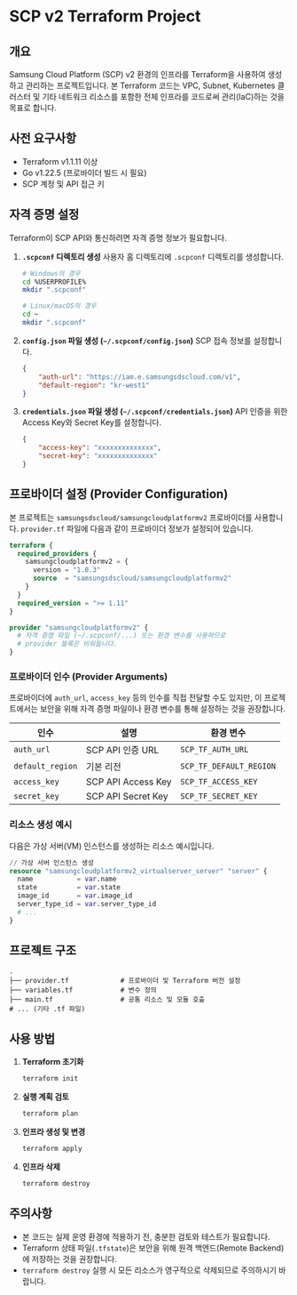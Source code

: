 # SCP v2 Terraform Project

## 개요

Samsung Cloud Platform (SCP) v2 환경의 인프라를 Terraform을 사용하여 생성하고 관리하는 프로젝트입니다.
본 Terraform 코드는 VPC, Subnet, Kubernetes 클러스터 및 기타 네트워크 리소스를 포함한 전체 인프라를 코드로써 관리(IaC)하는 것을 목표로 합니다.

## 사전 요구사항

*   Terraform v1.1.11 이상
*   Go v1.22.5 (프로바이더 빌드 시 필요)
*   SCP 계정 및 API 접근 키

## 자격 증명 설정

Terraform이 SCP API와 통신하려면 자격 증명 정보가 필요합니다.

1.  **`.scpconf` 디렉토리 생성**
    사용자 홈 디렉토리에 `.scpconf` 디렉토리를 생성합니다.
    ```bash
    # Windows의 경우
    cd %USERPROFILE%
    mkdir ".scpconf"

    # Linux/macOS의 경우
    cd ~
    mkdir ".scpconf"
    ```

2.  **`config.json` 파일 생성 (`~/.scpconf/config.json`)**
    SCP 접속 정보를 설정합니다.
    ```json
    {
        "auth-url": "https://iam.e.samsungsdscloud.com/v1",
        "default-region": "kr-west1"
    }
    ```

3.  **`credentials.json` 파일 생성 (`~/.scpconf/credentials.json`)**
    API 인증을 위한 Access Key와 Secret Key를 설정합니다.
    ```json
    {
        "access-key": "xxxxxxxxxxxxxx",
        "secret-key": "xxxxxxxxxxxxxx"
    }
    ```

## 프로바이더 설정 (Provider Configuration)

본 프로젝트는 `samsungsdscloud/samsungcloudplatformv2` 프로바이더를 사용합니다.
`provider.tf` 파일에 다음과 같이 프로바이더 정보가 설정되어 있습니다.

```terraform
terraform {
  required_providers {
    samsungcloudplatformv2 = {
      version = "1.0.3"
      source  = "samsungsdscloud/samsungcloudplatformv2"
    }
  }
  required_version = ">= 1.11"
}

provider "samsungcloudplatformv2" {
  # 자격 증명 파일 (~/.scpconf/...) 또는 환경 변수를 사용하므로
  # provider 블록은 비워둡니다.
}
```

### 프로바이더 인수 (Provider Arguments)

프로바이더에 `auth_url`, `access_key` 등의 인수를 직접 전달할 수도 있지만, 이 프로젝트에서는 보안을 위해 자격 증명 파일이나 환경 변수를 통해 설정하는 것을 권장합니다.

| 인수           | 설명                 | 환경 변수               |
| -------------- | -------------------- | ----------------------- |
| `auth_url`       | SCP API 인증 URL     | `SCP_TF_AUTH_URL`       |
| `default_region` | 기본 리전            | `SCP_TF_DEFAULT_REGION` |
| `access_key`     | SCP API Access Key   | `SCP_TF_ACCESS_KEY`     |
| `secret_key`     | SCP API Secret Key   | `SCP_TF_SECRET_KEY`     |

### 리소스 생성 예시

다음은 가상 서버(VM) 인스턴스를 생성하는 리소스 예시입니다.

```terraform
// 가상 서버 인스턴스 생성
resource "samsungcloudplatformv2_virtualserver_server" "server" {
  name           = var.name
  state          = var.state
  image_id       = var.image_id
  server_type_id = var.server_type_id
  # ...
}
```


## 프로젝트 구조

```
.
├── provider.tf             # 프로바이더 및 Terraform 버전 설정
├── variables.tf            # 변수 정의
├── main.tf                 # 공통 리소스 및 모듈 호출
# ... (기타 .tf 파일)
```

## 사용 방법

1.  **Terraform 초기화**
    ```bash
    terraform init
    ```

2.  **실행 계획 검토**
    ```bash
    terraform plan
    ```

3.  **인프라 생성 및 변경**
    ```bash
    terraform apply
    ```

4.  **인프라 삭제**
    ```bash
    terraform destroy
    ```

## 주의사항

*   본 코드는 실제 운영 환경에 적용하기 전, 충분한 검토와 테스트가 필요합니다.
*   Terraform 상태 파일(`.tfstate`)은 보안을 위해 원격 백엔드(Remote Backend)에 저장하는 것을 권장합니다.
*   `terraform destroy` 실행 시 모든 리소스가 영구적으로 삭제되므로 주의하시기 바랍니다.
